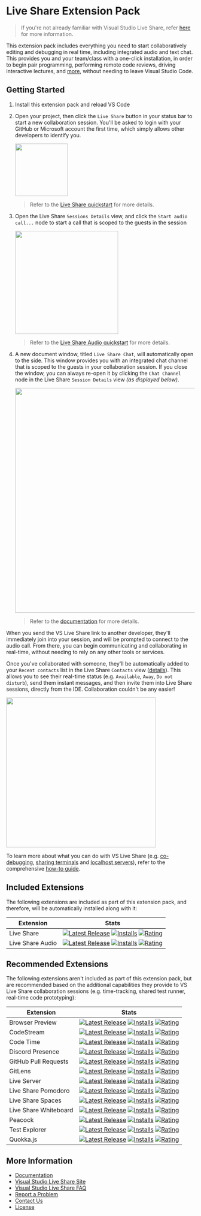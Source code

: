 # Live Share Extension Pack

> If you're not already familiar with Visual Studio Live Share, refer [here](https://aka.ms/vsls) for more information.

This extension pack includes everything you need to start collaboratively editing and debugging in real time, including integrated audio and text chat. This provides you and your team/class with a one-click installation, in order to begin pair programming, performing remote code reviews, driving interactive lectures, and [more](https://aka.ms/vsls-usecases), without needing to leave Visual Studio Code.

## Getting Started

1. Install this extension pack and reload VS Code

1. Open your project, then click the `Live Share` button in your status bar to start a new collaboration session. You'll be asked to login with your GitHub or Microsoft account the first time, which simply allows other developers to identify you.

    <img src="https://aka.ms/vsls/quickstart/share" width="140px" />

   > Refer to the [Live Share quickstart](https://marketplace.visualstudio.com/items?itemName=ms-vsliveshare.vsliveshare) for more details.

1. Open the Live Share `Sessions Details` view, and click the `Start audio call...` node to start a call that is scoped to the guests in the session

   <img width="275px" src="https://user-images.githubusercontent.com/116461/49324088-cd0d0d80-f4db-11e8-8bc3-1ddeeabfc2b9.png" />

   > Refer to the [Live Share Audio quickstart](https://aka.ms/vsls-audio) for more details.

1. A new document window, titled `Live Share Chat`, will automatically open to the side. This window provides you with an integrated chat channel that is scoped to the guests in your collaboration session. If you close the window, you can always re-open it by clicking the `Chat Channel` node in the Live Share `Session Details` view *(as displayed below)*.

   <img width="600px" src="https://user-images.githubusercontent.com/116461/49324143-1447ce00-f4dd-11e8-98ba-9e6a8157868d.png" />

   > Refer to the [documentation](https://aka.ms/vsls-chat) for more details.

When you send the VS Live Share link to another developer, they'll immediately join into your session, and will be prompted to connect to the audio call. From there, you can begin communicating and collaborating in real-time, without needing to rely on any other tools or services.

Once you've collaborated with someone, they'll be automatically added to your `Recent contacts` list in the Live Share `Contacts` view ([details](https://docs.microsoft.com/en-us/visualstudio/liveshare/reference/contacts)). This  allows you to see their real-time status (e.g. `Available`, `Away`, `Do not disturb`), send them instant messages, and then invite them into Live Share sessions, directly from the IDE. Collaboration couldn't be any easier!

<img width="400px" src="https://user-images.githubusercontent.com/116461/67639701-1b738980-f8b0-11e9-8d50-0ae84e2ae3ae.png" />

To learn more about what you can do with VS Live Share (e.g. [co-debugging](https://docs.microsoft.com/en-us/visualstudio/liveshare/use/vscode#co-debugging), [sharing terminals](https://docs.microsoft.com/en-us/visualstudio/liveshare/use/vscode#share-a-terminal) and [localhost servers](https://docs.microsoft.com/en-us/visualstudio/liveshare/use/vscode#share-a-server)), refer to the comprehensive [how-to guide](https://docs.microsoft.com/en-us/visualstudio/liveshare/use/vscode).

## Included Extensions

The following extensions are included as part of this extension pack, and therefore, will be automatically installed along with it:

| Extension | Stats |
|--------------|---------|
| Live Share | [![Latest Release](https://vsmarketplacebadge.apphb.com/version-short/ms-vsliveshare.vsliveshare.svg)](https://marketplace.visualstudio.com/items?itemName=ms-vsliveshare.vsliveshare) [![Installs](https://vsmarketplacebadge.apphb.com/installs/ms-vsliveshare.vsliveshare.svg)](https://marketplace.visualstudio.com/items?itemName=ms-vsliveshare.vsliveshare) [![Rating](https://vsmarketplacebadge.apphb.com/rating-short/ms-vsliveshare.vsliveshare.svg)](https://marketplace.visualstudio.com/items?itemName=ms-vsliveshare.vsliveshare) |
| Live Share Audio | [![Latest Release](https://vsmarketplacebadge.apphb.com/version-short/ms-vsliveshare.vsliveshare-audio.svg)](https://marketplace.visualstudio.com/items?itemName=ms-vsliveshare.vsliveshare-audio) [![Installs](https://vsmarketplacebadge.apphb.com/installs/ms-vsliveshare.vsliveshare-audio.svg)](https://marketplace.visualstudio.com/items?itemName=ms-vsliveshare.vsliveshare-audio) [![Rating](https://vsmarketplacebadge.apphb.com/rating-short/ms-vsliveshare.vsliveshare-audio.svg)](https://marketplace.visualstudio.com/items?itemName=ms-vsliveshare.vsliveshare-audio) |

## Recommended Extensions

The following extensions aren't included as part of this extension pack, but are recommended based on the additional capabilities they provide to VS Live Share collaboration sessions (e.g. time-tracking, shared test runner, real-time code prototyping):

| Extension | Stats |
|--------------|---------|
| Browser Preview | [![Latest Release](https://vsmarketplacebadge.apphb.com/version-short/auchenberg.vscode-browser-preview.svg)](https://marketplace.visualstudio.com/items?itemName=auchenberg.vscode-browser-preview) [![Installs](https://vsmarketplacebadge.apphb.com/installs/auchenberg.vscode-browser-preview.svg)](https://marketplace.visualstudio.com/items?itemName=auchenberg.vscode-browser-preview) [![Rating](https://vsmarketplacebadge.apphb.com/rating-short/auchenberg.vscode-browser-preview.svg)](https://marketplace.visualstudio.com/items?itemName=auchenberg.vscode-browser-preview) |
| CodeStream | [![Latest Release](https://vsmarketplacebadge.apphb.com/version-short/CodeStream.codestream.svg)](https://marketplace.visualstudio.com/items?itemName=CodeStream.codestream) [![Installs](https://vsmarketplacebadge.apphb.com/installs/CodeStream.codestream.svg)](https://marketplace.visualstudio.com/items?itemName=CodeStream.codestream) [![Rating](https://vsmarketplacebadge.apphb.com/rating-short/CodeStream.codestream.svg)](https://marketplace.visualstudio.com/items?itemName=CodeStream.codestream) |
| Code Time | [![Latest Release](https://vsmarketplacebadge.apphb.com/version-short/softwaredotcom.swdc-vscode.svg)](https://marketplace.visualstudio.com/items?itemName=softwaredotcom.swdc-vscode) [![Installs](https://vsmarketplacebadge.apphb.com/installs/softwaredotcom.swdc-vscode.svg)](https://marketplace.visualstudio.com/items?itemName=softwaredotcom.swdc-vscode) [![Rating](https://vsmarketplacebadge.apphb.com/rating-short/softwaredotcom.swdc-vscode.svg)](https://marketplace.visualstudio.com/items?itemName=softwaredotcom.swdc-vscode) |
| Discord Presence | [![Latest Release](https://vsmarketplacebadge.apphb.com/version-short/icrawl.discord-vscode.svg)](https://marketplace.visualstudio.com/items?itemName=icrawl.discord-vscode) [![Installs](https://vsmarketplacebadge.apphb.com/installs/icrawl.discord-vscode.svg)](https://marketplace.visualstudio.com/items?itemName=icrawl.discord-vscode) [![Rating](https://vsmarketplacebadge.apphb.com/rating-short/icrawl.discord-vscode.svg)](https://marketplace.visualstudio.com/items?itemName=icrawl.discord-vscode) |
| GitHub Pull Requests | [![Latest Release](https://vsmarketplacebadge.apphb.com/version-short/GitHub.vscode-pull-request-github.svg)](https://marketplace.visualstudio.com/items?itemName=GitHub.vscode-pull-request-github) [![Installs](https://vsmarketplacebadge.apphb.com/installs/GitHub.vscode-pull-request-github.svg)](https://marketplace.visualstudio.com/items?itemName=GitHub.vscode-pull-request-github) [![Rating](https://vsmarketplacebadge.apphb.com/rating-short/GitHub.vscode-pull-request-github.svg)](https://marketplace.visualstudio.com/items?itemName=GitHub.vscode-pull-request-github) |
| GitLens | [![Latest Release](https://vsmarketplacebadge.apphb.com/version-short/eamodio.gitlens.svg)](https://marketplace.visualstudio.com/items?itemName=eamodio.gitlens) [![Installs](https://vsmarketplacebadge.apphb.com/installs/eamodio.gitlens.svg)](https://marketplace.visualstudio.com/items?itemName=eamodio.gitlens) [![Rating](https://vsmarketplacebadge.apphb.com/rating-short/eamodio.gitlens.svg)](https://marketplace.visualstudio.com/items?itemName=eamodio.gitlens) |
| Live Server | [![Latest Release](https://vsmarketplacebadge.apphb.com/version-short/ritwickdey.LiveServer.svg)](https://marketplace.visualstudio.com/items?itemName=ritwickdey.LiveServer) [![Installs](https://vsmarketplacebadge.apphb.com/installs/ritwickdey.LiveServer.svg)](https://marketplace.visualstudio.com/items?itemName=ritwickdey.LiveServer) [![Rating](https://vsmarketplacebadge.apphb.com/rating-short/ritwickdey.LiveServer.svg)](https://marketplace.visualstudio.com/items?itemName=ritwickdey.LiveServer) |
| Live Share Pomodoro | [![Latest Release](https://vsmarketplacebadge.apphb.com/version-short/lostintangent.vsls-pomodoro.svg)](https://marketplace.visualstudio.com/items?itemName=lostintangent.vsls-pomodoro) [![Installs](https://vsmarketplacebadge.apphb.com/installs/lostintangent.vsls-pomodoro.svg)](https://marketplace.visualstudio.com/items?itemName=lostintangent.vsls-pomodoro) [![Rating](https://vsmarketplacebadge.apphb.com/rating-short/lostintangent.vsls-pomodoro.svg)](https://marketplace.visualstudio.com/items?itemName=lostintangent.vsls-pomodoro) |
| Live Share Spaces | [![Latest Release](https://vsmarketplacebadge.apphb.com/version-short/vsls-contrib.spaces.svg)](https://marketplace.visualstudio.com/items?itemName=vsls-contrib.spaces) [![Installs](https://vsmarketplacebadge.apphb.com/installs/vsls-contrib.spaces.svg)](https://marketplace.visualstudio.com/items?itemName=vsls-contrib.spaces) [![Rating](https://vsmarketplacebadge.apphb.com/rating-short/vsls-contrib.spaces.svg)](https://marketplace.visualstudio.com/items?itemName=vsls-contrib.spaces) |
| Live Share Whiteboard | [![Latest Release](https://vsmarketplacebadge.apphb.com/version-short/lostintangent.vsls-whiteboard.svg)](https://marketplace.visualstudio.com/items?itemName=lostintangent.vsls-whiteboard) [![Installs](https://vsmarketplacebadge.apphb.com/installs/lostintangent.vsls-whiteboard.svg)](https://marketplace.visualstudio.com/items?itemName=lostintangent.vsls-whiteboard) [![Rating](https://vsmarketplacebadge.apphb.com/rating-short/lostintangent.vsls-whiteboard.svg)](https://marketplace.visualstudio.com/items?itemName=lostintangent.vsls-whiteboard) |
| Peacock | [![Latest Release](https://vsmarketplacebadge.apphb.com/version-short/johnpapa.vscode-peacock.svg)](https://marketplace.visualstudio.com/items?itemName=johnpapa.vscode-peacock) [![Installs](https://vsmarketplacebadge.apphb.com/installs/johnpapa.vscode-peacock.svg)](https://marketplace.visualstudio.com/items?itemName=johnpapa.vscode-peacock) [![Rating](https://vsmarketplacebadge.apphb.com/rating-short/johnpapa.vscode-peacock.svg)](https://marketplace.visualstudio.com/items?itemName=johnpapa.vscode-peacock) |
| Test Explorer | [![Latest Release](https://vsmarketplacebadge.apphb.com/version-short/hbenl.vscode-test-explorer-liveshare.svg)](https://marketplace.visualstudio.com/items?itemName=hbenl.vscode-test-explorer-liveshare) [![Installs](https://vsmarketplacebadge.apphb.com/installs/hbenl.vscode-test-explorer-liveshare.svg)](https://marketplace.visualstudio.com/items?itemName=hbenl.vscode-test-explorer-liveshare) [![Rating](https://vsmarketplacebadge.apphb.com/rating-short/hbenl.vscode-test-explorer-liveshare.svg)](https://marketplace.visualstudio.com/items?itemName=hbenl.vscode-test-explorer-liveshare) |
| Quokka.js | [![Latest Release](https://vsmarketplacebadge.apphb.com/version-short/WallabyJS.quokka-vscode.svg)](https://marketplace.visualstudio.com/items?itemName=WallabyJS.quokka-vscode) [![Installs](https://vsmarketplacebadge.apphb.com/installs/WallabyJS.quokka-vscode.svg)](https://marketplace.visualstudio.com/items?itemName=WallabyJS.quokka-vscode) [![Rating](https://vsmarketplacebadge.apphb.com/rating-short/WallabyJS.quokka-vscode.svg)](https://marketplace.visualstudio.com/items?itemName=WallabyJS.quokka-vscode) |

## More Information

* [Documentation](https://aka.ms/vsls-docs)
* [Visual Studio Live Share Site](https://aka.ms/vsls)
* [Visual Studio Live Share FAQ](https://aka.ms/vsls-faq)
* [Report a Problem](https://aka.ms/vsls-problem)
* [Contact Us](https://aka.ms/vsls-support)
* [License](https://aka.ms/vsls-license)